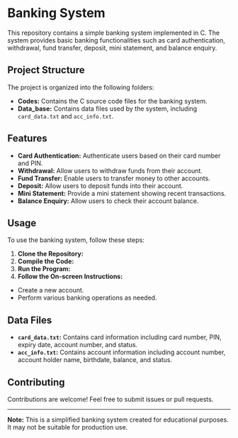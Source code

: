 # Banking System

This repository contains a simple banking system implemented in C. The system provides basic banking functionalities such as card authentication, withdrawal, fund transfer, deposit, mini statement, and balance enquiry.

## Project Structure

The project is organized into the following folders:

- **Codes:** Contains the C source code files for the banking system.
- **Data_base:** Contains data files used by the system, including `card_data.txt` and `acc_info.txt`.

## Features

- **Card Authentication:** Authenticate users based on their card number and PIN.
- **Withdrawal:** Allow users to withdraw funds from their account.
- **Fund Transfer:** Enable users to transfer money to other accounts.
- **Deposit:** Allow users to deposit funds into their account.
- **Mini Statement:** Provide a mini statement showing recent transactions.
- **Balance Enquiry:** Allow users to check their account balance.

## Usage

To use the banking system, follow these steps:

1. **Clone the Repository:**
2. **Compile the Code:**
3. **Run the Program:**  
4. **Follow the On-screen Instructions:**
- Create a new account.
- Perform various banking operations as needed.

## Data Files

- **`card_data.txt`:** Contains card information including card number, PIN, expiry date, account number, and status.
- **`acc_info.txt`:** Contains account information including account number, account holder name, birthdate, balance, and status.

## Contributing

Contributions are welcome! Feel free to submit issues or pull requests.

---

**Note:** This is a simplified banking system created for educational purposes. It may not be suitable for production use.

